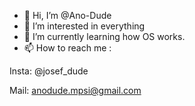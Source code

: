- 👋 Hi, I’m @Ano-Dude
- 👀 I’m interested in everything
- 🌱 I’m currently learning how OS works.
- 📫 How to reach me :

Insta: @josef_dude

Mail: anodude.mpsi@gmail.com

<!---
Ano-Dude/Ano-Dude is a ✨ special ✨ repository because its `README.md` (this file) appears on your GitHub profile.
You can click the Preview link to take a look at your changes.
--->
